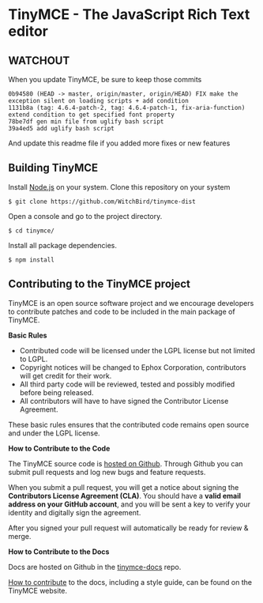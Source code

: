 TinyMCE - The JavaScript Rich Text editor
==========================================

WATCHOUT
--------

When you update TinyMCE, be sure to keep those commits
```
0b94580 (HEAD -> master, origin/master, origin/HEAD) FIX make the exception silent on loading scripts + add condition
1131b8a (tag: 4.6.4-patch-2, tag: 4.6.4-patch-1, fix-aria-function) extend condition to get specified font property
78be7df gen min file from uglify bash script
39a4ed5 add uglify bash script
```
And update this readme file if you added more fixes or new features


Building TinyMCE
-----------------
Install [Node.js](https://nodejs.org/en/) on your system.
Clone this repository on your system
```
$ git clone https://github.com/WitchBird/tinymce-dist
```
Open a console and go to the project directory.
```
$ cd tinymce/
```
Install all package dependencies.
```
$ npm install
```

Contributing to the TinyMCE project
------------------------------------
TinyMCE is an open source software project and we encourage developers to contribute patches and code to be included in the main package of TinyMCE.

__Basic Rules__

* Contributed code will be licensed under the LGPL license but not limited to LGPL.
* Copyright notices will be changed to Ephox Corporation, contributors will get credit for their work.
* All third party code will be reviewed, tested and possibly modified before being released.
* All contributors will have to have signed the Contributor License Agreement.

These basic rules ensures that the contributed code remains open source and under the LGPL license.

__How to Contribute to the Code__

The TinyMCE source code is [hosted on Github](https://github.com/tinymce/tinymce). Through Github you can submit pull requests and log new bugs and feature requests.

When you submit a pull request, you will get a notice about signing the __Contributors License Agreement (CLA)__.
You should have a __valid email address on your GitHub account__, and you will be sent a key to verify your identity and digitally sign the agreement.

After you signed your pull request will automatically be ready for review & merge.

__How to Contribute to the Docs__

Docs are hosted on Github in the [tinymce-docs](https://github.com/tinymce/tinymce-docs) repo.

[How to contribute](https://www.tinymce.com/docs/advanced/contributing-docs/) to the docs, including a style guide, can be found on the TinyMCE website.
